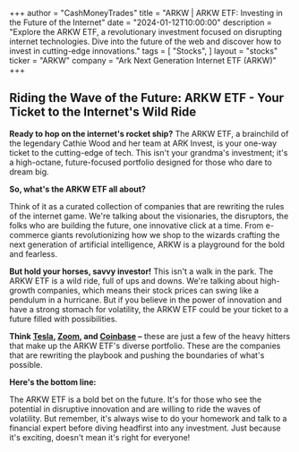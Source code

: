 +++
author = "CashMoneyTrades"
title = "ARKW |   ARKW ETF: Investing in the Future of the Internet"
date = "2024-01-12T10:00:00"
description = "Explore the ARKW ETF, a revolutionary investment focused on disrupting internet technologies. Dive into the future of the web and discover how to invest in cutting-edge innovations."
tags = [
"Stocks",
]
layout = "stocks"
ticker = "ARKW"
company = "Ark Next Generation Internet ETF (ARKW)"
+++
        


##  Riding the Wave of the Future: ARKW ETF - Your Ticket to the Internet's Wild Ride

**Ready to hop on the internet's rocket ship?** The ARKW ETF, a brainchild of the legendary Cathie Wood and her team at ARK Invest, is your one-way ticket to the cutting-edge of tech. This isn't your grandma's investment; it's a high-octane, future-focused portfolio designed for those who dare to dream big.

**So, what's the ARKW ETF all about?** 

Think of it as a curated collection of companies that are rewriting the rules of the internet game. We're talking about the visionaries, the disruptors, the folks who are building the future, one innovative click at a time.  From e-commerce giants revolutionizing how we shop to the wizards crafting the next generation of artificial intelligence, ARKW is a playground for the bold and fearless.

**But hold your horses, savvy investor!** This isn't a walk in the park.  The ARKW ETF is a wild ride, full of ups and downs. We're talking about high-growth companies, which means their stock prices can swing like a pendulum in a hurricane.  But if you believe in the power of innovation and have a strong stomach for volatility, the ARKW ETF could be your ticket to a future filled with possibilities.

**Think [Tesla](/stocks/tsla/), [Zoom](/stocks/zm/), and [Coinbase](/stocks/coin/) –** these are just a few of the heavy hitters that make up the ARKW ETF's diverse portfolio. These are the companies that are rewriting the playbook and pushing the boundaries of what's possible.

**Here's the bottom line:**

The ARKW ETF is a bold bet on the future. It's for those who see the potential in disruptive innovation and are willing to ride the waves of volatility.  But remember,  it's always wise to do your homework and talk to a financial expert before diving headfirst into any investment.  Just because it's exciting, doesn't mean it's right for everyone! 

        